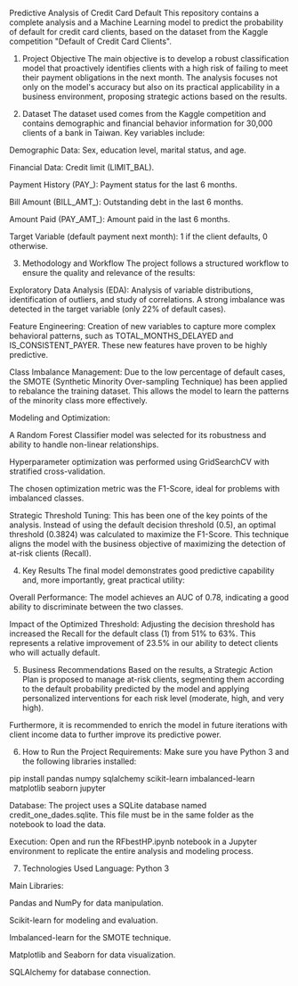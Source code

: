 Predictive Analysis of Credit Card Default
This repository contains a complete analysis and a Machine Learning model to predict the probability of default for credit card clients, based on the dataset from the Kaggle competition "Default of Credit Card Clients".

1. Project Objective
The main objective is to develop a robust classification model that proactively identifies clients with a high risk of failing to meet their payment obligations in the next month. The analysis focuses not only on the model's accuracy but also on its practical applicability in a business environment, proposing strategic actions based on the results.

2. Dataset
The dataset used comes from the Kaggle competition and contains demographic and financial behavior information for 30,000 clients of a bank in Taiwan. Key variables include:

Demographic Data: Sex, education level, marital status, and age.

Financial Data: Credit limit (LIMIT_BAL).

Payment History (PAY_): Payment status for the last 6 months.

Bill Amount (BILL_AMT_): Outstanding debt in the last 6 months.

Amount Paid (PAY_AMT_): Amount paid in the last 6 months.

Target Variable (default payment next month): 1 if the client defaults, 0 otherwise.

3. Methodology and Workflow
The project follows a structured workflow to ensure the quality and relevance of the results:

Exploratory Data Analysis (EDA): Analysis of variable distributions, identification of outliers, and study of correlations. A strong imbalance was detected in the target variable (only 22% of default cases).

Feature Engineering: Creation of new variables to capture more complex behavioral patterns, such as TOTAL_MONTHS_DELAYED and IS_CONSISTENT_PAYER. These new features have proven to be highly predictive.

Class Imbalance Management: Due to the low percentage of default cases, the SMOTE (Synthetic Minority Over-sampling Technique) has been applied to rebalance the training dataset. This allows the model to learn the patterns of the minority class more effectively.

Modeling and Optimization:

A Random Forest Classifier model was selected for its robustness and ability to handle non-linear relationships.

Hyperparameter optimization was performed using GridSearchCV with stratified cross-validation.

The chosen optimization metric was the F1-Score, ideal for problems with imbalanced classes.

Strategic Threshold Tuning: This has been one of the key points of the analysis. Instead of using the default decision threshold (0.5), an optimal threshold (0.3824) was calculated to maximize the F1-Score. This technique aligns the model with the business objective of maximizing the detection of at-risk clients (Recall).

4. Key Results
The final model demonstrates good predictive capability and, more importantly, great practical utility:

Overall Performance: The model achieves an AUC of 0.78, indicating a good ability to discriminate between the two classes.

Impact of the Optimized Threshold: Adjusting the decision threshold has increased the Recall for the default class (1) from 51% to 63%. This represents a relative improvement of 23.5% in our ability to detect clients who will actually default.

5. Business Recommendations
Based on the results, a Strategic Action Plan is proposed to manage at-risk clients, segmenting them according to the default probability predicted by the model and applying personalized interventions for each risk level (moderate, high, and very high).

Furthermore, it is recommended to enrich the model in future iterations with client income data to further improve its predictive power.

6. How to Run the Project
Requirements: Make sure you have Python 3 and the following libraries installed:

pip install pandas numpy sqlalchemy scikit-learn imbalanced-learn matplotlib seaborn jupyter

Database: The project uses a SQLite database named credit_one_dades.sqlite. This file must be in the same folder as the notebook to load the data.

Execution: Open and run the RFbestHP.ipynb notebook in a Jupyter environment to replicate the entire analysis and modeling process.

7. Technologies Used
Language: Python 3

Main Libraries:

Pandas and NumPy for data manipulation.

Scikit-learn for modeling and evaluation.

Imbalanced-learn for the SMOTE technique.

Matplotlib and Seaborn for data visualization.

SQLAlchemy for database connection.
